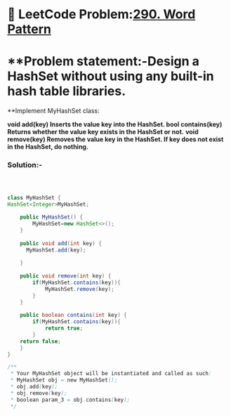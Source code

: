 
# 📌 LeetCode Problem:[290. Word Pattern](https://leetcode.com/problems/word-pattern/description/)

# **Problem statement:-Design a HashSet without using any built-in hash table libraries.

**Implement MyHashSet class:

****void add(key) Inserts the value key into the HashSet.**
bool contains(key) Returns whether the value key exists in the HashSet or not.**
**void remove(key) Removes the value key in the HashSet. If key does not exist in the HashSet, do nothing.**


### Solution:-

``` java



class MyHashSet {
HashSet<Integer>MyHashSet;

    public MyHashSet() {
        MyHashSet=new HashSet<>();
    }
    
    public void add(int key) {
      MyHashSet.add(key);
        
    }
    
    public void remove(int key) {
        if(MyHashSet.contains(key)){
            MyHashSet.remove(key);
        }
    }
    
    public boolean contains(int key) {
        if(MyHashSet.contains(key)){
            return true;
        }
    return false;
    }
}

/**
 * Your MyHashSet object will be instantiated and called as such:
 * MyHashSet obj = new MyHashSet();
 * obj.add(key);
 * obj.remove(key);
 * boolean param_3 = obj.contains(key);
 */
